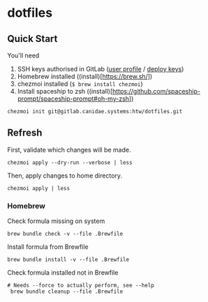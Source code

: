 # dotfiles

## Quick Start
You'll need
1. SSH keys authorised in GitLab ([user profile](https://gitlab.canidae.systems/profile/keys) / [deploy keys](https://gitlab.canidae.systems/htw/dotfiles/-/settings/repository#js-deploy-keys-settings))
2. Homebrew installed ((install)[https://brew.sh/])
3. chezmoi installed (`$ brew install chezmoi`)
4. Install spaceship to zsh ((install)[https://github.com/spaceship-prompt/spaceship-prompt#oh-my-zsh])

```
chezmoi init git@gitlab.canidae.systems:htw/dotfiles.git
```
## Refresh
First, validate which changes will be made.
```
chezmoi apply --dry-run --verbose | less
```

Then, apply changes to home directory.
```
chezmoi apply | less
```
### Homebrew
Check formula missing on system
```
brew bundle check -v --file .Brewfile
```

Install formula from Brewfile
```
brew bundle install -v --file .Brewfile
```

Check formula installed not in Brewfile
```
# Needs --force to actually perform, see --help
 brew bundle cleanup --file .Brewfile
```
